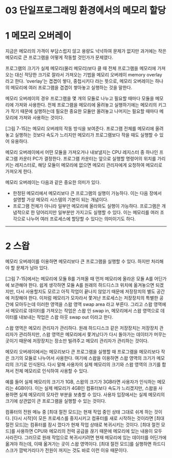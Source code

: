 # 03 단일프로그래밍 환경에서의 메모리 할당

# 1 메모리 오버레이

지금은 메모리의 가격이 부담스럽지 않고 용량도 넉넉하여 문제가 없지만 과거에는 작은 메모리로 큰 프로그램을 어떻게 작동할 것인가가 문제였다. 

프로그램의 크기가 실제 메모리(물리 메모리)보다 클 때 전체 프로그램을 메모리에 가져오는 대신 적당한 크기로 잘라서 가져오는 기법을 메모리 오버레이 memory overlay 라고 한다. ‘overlay’는 겹겹이 쌓다, 중첩시키다 라는 뜻으로, 메모리 오버레이는 하나의 메모리에 여러 프로그램을 겹겹이 쌓아놓고 실행하는 것을 말한다. 

메모리 오버레이의 경우 프로그램을 몇 개의 모듈로 나누고 필요할 때마다 모듈을 메모리에 가져와 사용한다. 전체 프로그램을 메모리에 올려놓고 실행하기에는 메모리의 키그가 작기 때문에 실행하는데 필요한 중요한 모듈만 올려놓고 나머지는 필요할 때마다 메모리에 가져와 사용하는 것이다. 

[그림 7-15]는 메모리 오버레의 작동 방식을 보여준다. 프로그램 전체를 메모리에 올려놓고 실행하는 것보다 속도가 느리지만 메모리가 프로그램보다 작을 때도 실행할 수 있어 유용하다. 

메모리 오버레이에서 어떤 모듈을 가져오거나 내보낼지는 CPU 레지스터 중 하나인 프로그램 카운터 PC가 결정한다. 프로그램 카운터는 앞으로 실행할 명령어의 위치를 가리키는 레지스터로, 해당 모듈이 메모리에 없으면 메모리 관리자에게 요청하여 메모리로 가져오게 한다. 

메모리 오버레이는 다음과 같은 중요한 의미가 있다. 

- 한정된 메모리에서 메모리보다 큰 프로그램의 실행이 가능하다. 이는 다음 장에서 설명할 가상 메모리 시스템의 기본이 되는 개념이다.
- 프로그램 전체가 아니라 일부만 메모리에 올라와도 실행이 가능하다. 프로그램은 개념적으로 한 덩어리지만 일부분만 가지고도 실행할 수 있다. 이는 메모리를 여러 조각으로 나누어 여러 프로세스에 할당할 수 있다는 의미이기도 하다.

---

# 2 스왑

메모리 오버레이를 이용하면 메모리보다 큰 프로그램을 실행할 수 있다. 하지만 처리해야 할 문제가 남아 있다. 

[그림 7-15]에서는 메모리에 모듈 B를 가져올 때 먼저 메모리에 올라온 모듈 A를 어딘가에 보관해야 한다. 쉽게 생각하면 모듈 A를 원래의 하드디스크 위치에 옮겨놓으면 되겠지만, 다시 사용할지도 모르고 아직 작업이 끝나지 않았기 때문에 저장장치의 별도 공간에 저장해야 한다. 이처럼 메모리가 모자라서 쫓겨난 프로세스는 저장장치의 특별한 공간에 모아두는데 이러한 영역을 스왑 영역 swap area 라고 부른다. 그리고 스왑 영역에서 메모리로 데이터를 가져오는 작업은 스왑 인 swap in, 메모리에서 스왑 영역으로 데이터를 내보내는 작업은 스왑 아웃 swap out 이라고 한다. 

스왑 영역은 메모리 관리자가 관리하다. 원래 하드디스크 같은 저장장치는 저장장치 관리자가 관리하지만, 스왑 영역은 메모리에서 쫓겨났다가 다시 돌아가는 데이터가 머무는 곳이기 때문에 저장장치는 장소만 빌려주고 메모리 관리자가 관리하는 것이다. 

메모리 오버레이에서는 메모리보다 큰 프로그램을 실행할 때 프로그램을 메모리보다 작은 크기의 모듈로 나누어서 사용한다. 여기에 스왑을 이용하면 스왑 영역의 크기가 메모리의 크기로 인식된다. 다시 말해 사용자의 실제 메모리의 크기와 스왑 영역의 크기를 합쳐서 전체 메모리로 인식하여 사용할 수 있다. 

예를 들어 실제 메모리의 크기가 1GB, 스왑의 크기가 3GB라면 사용자가 인식하는 메모리는 4GB이다. 이는 실제 메모리가 4GB인 컴퓨터보다 속도가 느리겠지만, 스왑을 사용하면 실제 메모리의 모자란 부분을 보충할 수 있다. 사용자 입장에서는 실제 메모리의 크기에 상관없이 큰 프로그램을 실행할 수 있는 것이다. 

컴퓨터의 전원 메뉴 중 [최대 절전 모드]는 현재 작업 중인 상태 그대로 쉬게 하는 것이다. [다시 시작]이 모든 프로세스를 중지시키고 컴퓨터를 새로 시작하는 것이라면 [최대 절전 모드]는 컴퓨터를 잠시 껐다가 현재 작업 상태로 복귀시키는 것이다. [최대 절전 모드]를 사용하면 CPU와 메모리의 전력 공급을 끊기 때문에 메모리에 있는 내용이 모두 사라진다. 그러므로 원래 작업으로 복귀시키려면 현재 메모리에 있는 데이터를 어딘가에 옮겨야 하는데, 이때 옮겨가는 곳이 스왑 영역이다. [최대 절전 모드]를 실행하면 하드디스크가 깜박거리다가 전원이 꺼지는 것도 바로 이런 이유 때문이다.